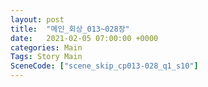 ```yaml
---
layout: post
title:  "메인_회상_013~028장"
date:   2021-02-05 07:00:00 +0000
categories: Main
Tags: Story Main
SceneCode: ["scene_skip_cp013-028_q1_s10"]
---
```

